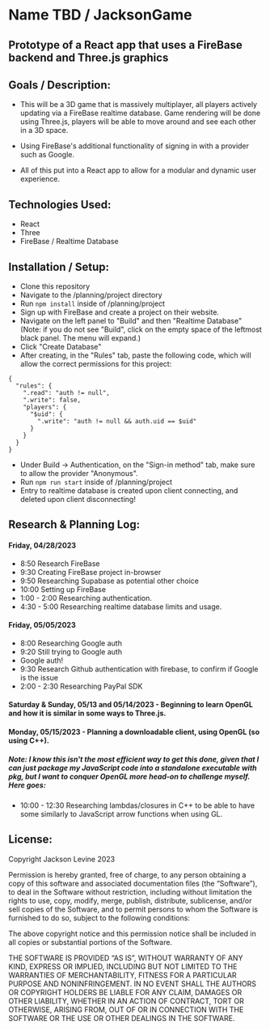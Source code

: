# Name TBD / JacksonGame

## Prototype of a React app that uses a FireBase backend and Three.js graphics

## Goals / Description:

* This will be a 3D game that is massively multiplayer, all players actively updating via a FireBase realtime database. Game rendering will be done using Three.js, players will be able to move around and see each other in a 3D space.

* Using FireBase's additional functionality of signing in with a provider such as Google.

* All of this put into a React app to allow for a modular and dynamic user experience.

## Technologies Used:

* React
* Three
* FireBase / Realtime Database

## Installation / Setup:

* Clone this repository
* Navigate to the /planning/project directory
* Run `npm install` inside of /planning/project
* Sign up with FireBase and create a project on their website.
* Navigate on the left panel to "Build" and then "Realtime Database" (Note: if you do not see "Build", click on the empty space of the leftmost black panel. The menu will expand.)
* Click "Create Database"
* After creating, in the "Rules" tab, paste the following code, which will allow the correct permissions for this project:
```
{
  "rules": {
    ".read": "auth != null",
    ".write": false,
    "players": {
      "$uid": {
        ".write": "auth != null && auth.uid == $uid"
      }
    }
  }
}
```
* Under Build -> Authentication, on the "Sign-in method" tab, make sure to allow the provider "Anonymous".
* Run `npm run start` inside of /planning/project
* Entry to realtime database is created upon client connecting, and deleted upon client disconnecting!


## Research & Planning Log:

#### Friday, 04/28/2023

* 8:50 Research FireBase
* 9:30 Creating FireBase project in-browser
* 9:50 Researching Supabase as potential other choice
* 10:00 Setting up FireBase
* 1:00 - 2:00 Researching authentication.
* 4:30 - 5:00 Researching realtime database limits and usage.

#### Friday, 05/05/2023

* 8:00 Researching Google auth
* 9:20 Still trying to Google auth
* Google auth!
* 9:30 Research Github authentication with firebase,
to confirm if Google is the issue
* 2:00 - 2:30 Researching PayPal SDK

#### Saturday & Sunday, 05/13 and 05/14/2023 - Beginning to learn OpenGL and how it is similar in some ways to Three.js.

#### Monday, 05/15/2023 - Planning a downloadable client, using OpenGL (so using C++).

##### Note: I know this isn't the most efficient way to get this done, given that I can just package my JavaScript code into a standalone executable with pkg, but I want to conquer OpenGL more head-on to challenge myself. Here goes: 

* 10:00 - 12:30 Researching lambdas/closures in C++ to be able to have some similarly to JavaScript arrow functions when using GL.


## License:

Copyright Jackson Levine 2023

Permission is hereby granted, free of charge, to any person obtaining a copy of this software and associated documentation files (the “Software”), to deal in the Software without restriction, including without limitation the rights to use, copy, modify, merge, publish, distribute, sublicense, and/or sell copies of the Software, and to permit persons to whom the Software is furnished to do so, subject to the following conditions:

The above copyright notice and this permission notice shall be included in all copies or substantial portions of the Software.

THE SOFTWARE IS PROVIDED “AS IS”, WITHOUT WARRANTY OF ANY KIND, EXPRESS OR IMPLIED, INCLUDING BUT NOT LIMITED TO THE WARRANTIES OF MERCHANTABILITY, FITNESS FOR A PARTICULAR PURPOSE AND NONINFRINGEMENT. IN NO EVENT SHALL THE AUTHORS OR COPYRIGHT HOLDERS BE LIABLE FOR ANY CLAIM, DAMAGES OR OTHER LIABILITY, WHETHER IN AN ACTION OF CONTRACT, TORT OR OTHERWISE, ARISING FROM, OUT OF OR IN CONNECTION WITH THE SOFTWARE OR THE USE OR OTHER DEALINGS IN THE SOFTWARE.

